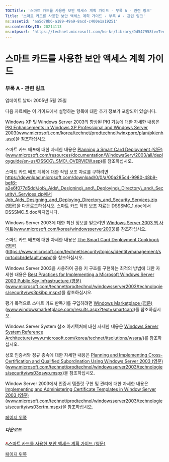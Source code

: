 ```yaml
---
TOCTitle: '스마트 카드를 사용한 보안 액세스 계획 가이드 - 부록 A - 관련 링크'
Title: '스마트 카드를 사용한 보안 액세스 계획 가이드 - 부록 A - 관련 링크'
ms:assetid: 'aa5d78b6-a189-49a9-8acd-c400e1a19251'
ms:contentKeyID: 20214113
ms:mtpsurl: 'https://technet.microsoft.com/ko-kr/library/Dd547958(v=TechNet.10)'
---
```


스마트 카드를 사용한 보안 액세스 계획 가이드
============================================

### 부록 A - 관련 링크

업데이트 날짜: 2005년 5월 25일

다음 자료에는 이 가이드에서 설명하는 항목에 대한 추가 정보가 포함되어 있습니다.

Windows XP 및 Windows Server 2003의 향상된 PKI 기능에 대한 자세한 내용은 [PKI Enhancements in Windows XP Professional and Windows Server 2003](https://www.microsoft.com/korea/technet/prodtechnol/winxppro/plan/pkienh.asp)(www.microsoft.com/korea/technet/prodtechnol/winxppro/plan/pkienh.asp)을 참조하십시오.

스마트 카드 배포에 대한 자세한 내용은 [Planning a Smart Card Deployment (영문)](https://www.microsoft.com/resources/documentation/windowsserv/2003/all/deployguide/en-us/dsscg_smc_overview.asp)(www.microsoft.com/resources/documentation/WindowsServ/2003/all/deployguide/en-us/DSSCG\_SMC\_OVERVIEW.asp)를 참조하십시오.

스마트 카드 배포 계획에 대한 작업 보조 자료를 구하려면 https://download.microsoft.com/download/0/0/a/00a285c4-9980-48b9-bef6-a2e6f077d5dd/Job\_Aids\_Designing\_and\_Deploying\_Directory\_and\_Security\_Services.zip에서 [Job\_Aids\_Designing\_and\_Deploying\_Directory\_and\_Security\_Services.zip (영문)](https://download.microsoft.com/download/0/0/a/00a285c4-9980-48b9-bef6-a2e6f077d5dd/job_aids_designing_and_deploying_directory_and_security_services.zip)을 다운로드하십시오. 스마트 카드 작업 보조 자료는 DSSSMC\_1.doc에서 DSSSMC\_5.doc까지입니다.

Windows Server 2003에 대한 최신 정보를 얻으려면 [Windows Server 2003 웹 사이트](https://www.microsoft.com/korea/windowsserver2003/)(www.microsoft.com/korea/windowsserver2003)를 참조하십시오.

스마트 카드 배포에 대한 자세한 내용은 [The Smart Card Deployment Cookbook (영문)](https://www.microsoft.com/technet/security/topics/identitymanagement/smrtcdcb/default.mspx)(https://www.microsoft.com/technet/security/topics/identitymanagement/smrtcdcb/default.mspx)을 참조하십시오.

Windows Server 2003을 사용하여 공용 키 구조를 구현하는 최적의 방법에 대한 자세한 내용은 [Best Practices for Implementing a Microsoft Windows Server 2003 Public Key Infrastructure (영문)](https://www.microsoft.com/technet/prodtechnol/windowsserver2003/technologies/security/ws3pkibp.mspx)(www.microsoft.com/technet/prodtechnol/windowsserver2003/technologies/security/ws3pkibp.mspx)를 참조하십시오.

평가 목적으로 스마트 카드 판독기를 구입하려면 [Windows Marketplace (영문)](https://www.windowsmarketplace.com/results.aspx?text=smartcard)(www.windowsmarketplace.com/results.aspx?text=smartcard)를 참조하십시오.

Windows Server System 참조 아키텍처에 대한 자세한 내용은 [Windows Server System Reference Architecture](https://www.microsoft.com/korea/technet/itsolutions/wssra/)(www.microsoft.com/korea/technet/itsolutions/wssra/)를 참조하십시오.

상호 인증서와 정규 종속에 대한 자세한 내용은 [Planning and Implementing Cross-Certification and Qualified Subordination Using Windows Server 2003 (영문)](https://www.microsoft.com/technet/prodtechnol/windowsserver2003/technologies/security/ws03qswp.mspx)(www.microsoft.com/technet/prodtechnol/windowsserver2003/technologies/security/ws03qswp.mspx)을 참조하십시오.

Window Server 2003에서 인증서 템플릿 구현 및 관리에 대한 자세한 내용은 [Implementing and Administering Certificate Templates in Window Server 2003 (영문)](https://www.microsoft.com/technet/prodtechnol/windowsserver2003/technologies/security/ws03crtm.mspx)(www.microsoft.com/technet/prodtechnol/windowsserver2003/technologies/security/ws03crtm.mspx)을 참조하십시오.

[](#mainsection)[페이지 위쪽](#mainsection)

##### 다운로드

[![](images/Dd547958.icon_exe(ko-kr,TechNet.10).gif)](https://go.microsoft.com/fwlink/?linkid=41314)[스마트 카드를 사용한 보안 액세스 계획 가이드 (영문)](https://go.microsoft.com/fwlink/?linkid=41314)

[](#mainsection)[페이지 위쪽](#mainsection)
